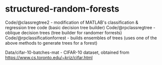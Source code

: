 # structured-random-forests

Code/@classregtree2 - modification of MATLAB's classification & regression tree code (basic decision tree builder)
Code/@rpclassregtree - oblique decision trees (tree builder for randomer forrests)
Code/@rpclassificationforrest - builds ensembles of trees (uses one of the above methods to generate trees for a forest)


Data/cifar-10-batches-mat - CIFAR-10 dataset, obtained from https://www.cs.toronto.edu/~kriz/cifar.html
